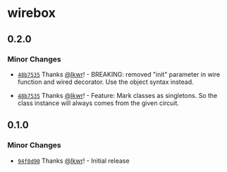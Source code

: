 # wirebox

## 0.2.0

### Minor Changes

- [`48b7535`](https://github.com/lkwr/wirebox/commit/48b75353e56adcdcb30589a8f635c1b356f113ff) Thanks [@lkwr](https://github.com/lkwr)! - BREAKING: removed "init" parameter in wire function and wired decorator. Use the object syntax instead.

- [`48b7535`](https://github.com/lkwr/wirebox/commit/48b75353e56adcdcb30589a8f635c1b356f113ff) Thanks [@lkwr](https://github.com/lkwr)! - Feature: Mark classes as singletons. So the class instance will always comes from the given circuit.

## 0.1.0

### Minor Changes

- [`94f0d90`](https://github.com/lkwr/wirebox/commit/94f0d907960e54be8a591220267d3551251e7f79) Thanks [@lkwr](https://github.com/lkwr)! - Initial release
